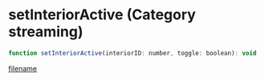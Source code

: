 # setInteriorActive (Category streaming)

```js
function setInteriorActive(interiorID: number, toggle: boolean): void
```

[filename](setInteriorActive_m.md ':include')